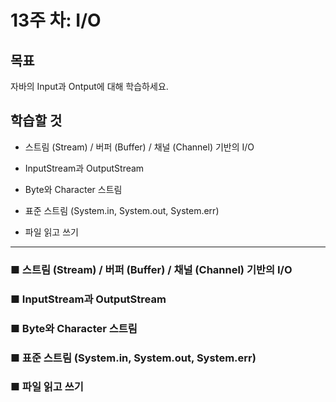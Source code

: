 # 13주 차: I/O

## 목표

자바의 Input과 Ontput에 대해 학습하세요.

## 학습할 것

- 스트림 (Stream) / 버퍼 (Buffer) / 채널 (Channel) 기반의 I/O

- InputStream과 OutputStream
- Byte와 Character 스트림
- 표준 스트림 (System.in, System.out, System.err)
- 파일 읽고 쓰기

---

### ■ 스트림 (Stream) / 버퍼 (Buffer) / 채널 (Channel) 기반의 I/O

### ■ InputStream과 OutputStream

### ■ Byte와 Character 스트림

### ■ 표준 스트림 (System.in, System.out, System.err)

### ■ 파일 읽고 쓰기